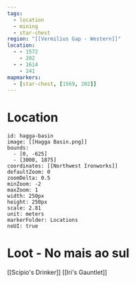 ```yaml
---
tags:
  - location
  - mining
  - star-chest
region: "[[Vermilius Gap - Western]]"
location:
  - - 1572
    - 202
  - - 1614
    - 241
mapmarkers:
  - [star-chest, [1569, 202]]
---
```

# Location
```leaflet
id: hagga-basin
image: [[Hagga Basin.png]]
bounds:
  - [0, -625]
  - [3000, 1875]
coordinates: [[Northwest Ironworks]]
defaultZoom: 0
zoomDelta: 0.5
minZoom: -2
maxZoom: 1
width: 250px
height: 250px
scale: 2.81
unit: meters
markerFolder: Locations
noUI: true
```
# Loot - No mais ao sul
[[Scipio's Drinker]]
[[Iri's Gauntlet]]
